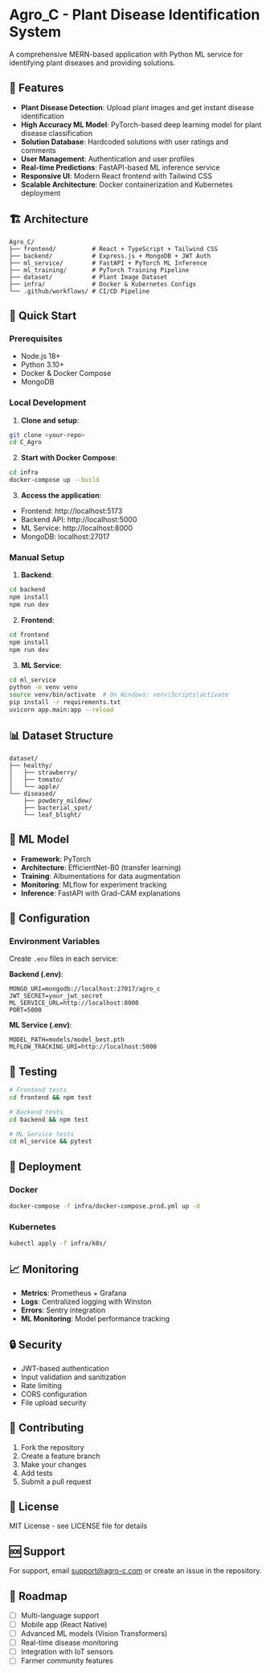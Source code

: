# Agro_C - Plant Disease Identification System

A comprehensive MERN-based application with Python ML service for identifying plant diseases and providing solutions.

## 🌱 Features

- **Plant Disease Detection**: Upload plant images and get instant disease identification
- **High Accuracy ML Model**: PyTorch-based deep learning model for plant disease classification
- **Solution Database**: Hardcoded solutions with user ratings and comments
- **User Management**: Authentication and user profiles
- **Real-time Predictions**: FastAPI-based ML inference service
- **Responsive UI**: Modern React frontend with Tailwind CSS
- **Scalable Architecture**: Docker containerization and Kubernetes deployment

## 🏗️ Architecture

```
Agro_C/
├── frontend/          # React + TypeScript + Tailwind CSS
├── backend/           # Express.js + MongoDB + JWT Auth
├── ml_service/        # FastAPI + PyTorch ML Inference
├── ml_training/       # PyTorch Training Pipeline
├── dataset/           # Plant Image Dataset
├── infra/             # Docker & Kubernetes Configs
└── .github/workflows/ # CI/CD Pipeline
```

## 🚀 Quick Start

### Prerequisites

- Node.js 18+
- Python 3.10+
- Docker & Docker Compose
- MongoDB

### Local Development

1. **Clone and setup**:
```bash
git clone <your-repo>
cd C_Agro
```

2. **Start with Docker Compose**:
```bash
cd infra
docker-compose up --build
```

3. **Access the application**:
- Frontend: http://localhost:5173
- Backend API: http://localhost:5000
- ML Service: http://localhost:8000
- MongoDB: localhost:27017

### Manual Setup

1. **Backend**:
```bash
cd backend
npm install
npm run dev
```

2. **Frontend**:
```bash
cd frontend
npm install
npm run dev
```

3. **ML Service**:
```bash
cd ml_service
python -m venv venv
source venv/bin/activate  # On Windows: venv\Scripts\activate
pip install -r requirements.txt
uvicorn app.main:app --reload
```

## 📊 Dataset Structure

```
dataset/
├── healthy/
│   ├── strawberry/
│   ├── tomato/
│   └── apple/
└── diseased/
    ├── powdery_mildew/
    ├── bacterial_spot/
    └── leaf_blight/
```

## 🤖 ML Model

- **Framework**: PyTorch
- **Architecture**: EfficientNet-B0 (transfer learning)
- **Training**: Albumentations for data augmentation
- **Monitoring**: MLflow for experiment tracking
- **Inference**: FastAPI with Grad-CAM explanations

## 🔧 Configuration

### Environment Variables

Create `.env` files in each service:

**Backend (.env)**:
```
MONGO_URI=mongodb://localhost:27017/agro_c
JWT_SECRET=your_jwt_secret
ML_SERVICE_URL=http://localhost:8000
PORT=5000
```

**ML Service (.env)**:
```
MODEL_PATH=models/model_best.pth
MLFLOW_TRACKING_URI=http://localhost:5000
```

## 🧪 Testing

```bash
# Frontend tests
cd frontend && npm test

# Backend tests
cd backend && npm test

# ML Service tests
cd ml_service && pytest
```

## 🚀 Deployment

### Docker
```bash
docker-compose -f infra/docker-compose.prod.yml up -d
```

### Kubernetes
```bash
kubectl apply -f infra/k8s/
```

## 📈 Monitoring

- **Metrics**: Prometheus + Grafana
- **Logs**: Centralized logging with Winston
- **Errors**: Sentry integration
- **ML Monitoring**: Model performance tracking

## 🔒 Security

- JWT-based authentication
- Input validation and sanitization
- Rate limiting
- CORS configuration
- File upload security

## 🤝 Contributing

1. Fork the repository
2. Create a feature branch
3. Make your changes
4. Add tests
5. Submit a pull request

## 📝 License

MIT License - see LICENSE file for details

## 🆘 Support

For support, email support@agro-c.com or create an issue in the repository.

## 🎯 Roadmap

- [ ] Multi-language support
- [ ] Mobile app (React Native)
- [ ] Advanced ML models (Vision Transformers)
- [ ] Real-time disease monitoring
- [ ] Integration with IoT sensors
- [ ] Farmer community features
